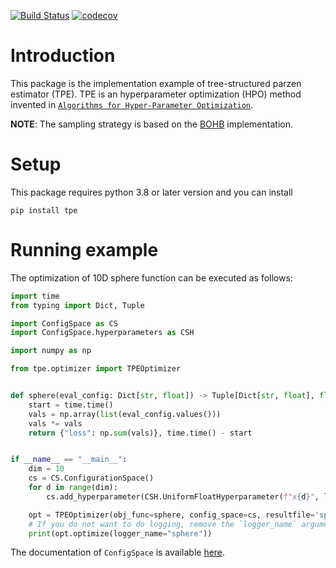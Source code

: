 [![Build Status](https://github.com/nabenabe0928/tpe/workflows/Functionality%20test/badge.svg?branch=stable)](https://github.com/nabenabe0928/tpe)
[![codecov](https://codecov.io/gh/nabenabe0928/tpe/branch/stable/graph/badge.svg?token=UXC2K5VJNN)](https://codecov.io/gh/nabenabe0928/tpe)

# Introduction
This package is the implementation example of tree-structured parzen estimator (TPE).
TPE is an hyperparameter optimization (HPO) method invented in [`Algorithms for Hyper-Parameter Optimization`](https://papers.nips.cc/paper/2011/file/86e8f7ab32cfd12577bc2619bc635690-Paper.pdf).

**NOTE**: The sampling strategy is based on the [BOHB](http://proceedings.mlr.press/v80/falkner18a/falkner18a.pdf) implementation.

# Setup
This package requires python 3.8 or later version and you can install 
```
pip install tpe
```

# Running example
The optimization of 10D sphere function can be executed as follows:

```python
import time
from typing import Dict, Tuple

import ConfigSpace as CS
import ConfigSpace.hyperparameters as CSH

import numpy as np

from tpe.optimizer import TPEOptimizer


def sphere(eval_config: Dict[str, float]) -> Tuple[Dict[str, float], float]:
    start = time.time()
    vals = np.array(list(eval_config.values()))
    vals *= vals
    return {"loss": np.sum(vals)}, time.time() - start


if __name__ == "__main__":
    dim = 10
    cs = CS.ConfigurationSpace()
    for d in range(dim):
        cs.add_hyperparameter(CSH.UniformFloatHyperparameter(f"x{d}", lower=-5, upper=5))

    opt = TPEOptimizer(obj_func=sphere, config_space=cs, resultfile='sphere')
    # If you do not want to do logging, remove the `logger_name` argument
    print(opt.optimize(logger_name="sphere"))
```

The documentation of `ConfigSpace` is available [here](https://automl.github.io/ConfigSpace/master/).
